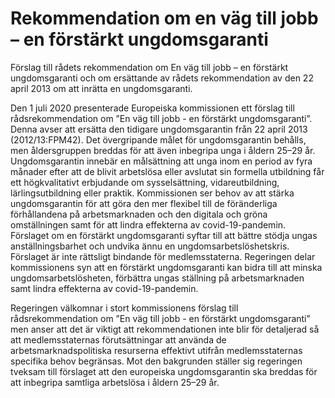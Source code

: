 # Rekommendation om en väg till jobb – en förstärkt ungdomsgaranti

Förslag till rådets rekommendation om En väg till jobb – en förstärkt ungdomsgaranti och om ersättande av rådets rekommendation av den 22 april 2013 om att inrätta en ungdomsgaranti.

Den 1 juli 2020 presenterade Europeiska kommissionen ett förslag till
rådsrekommendation om ”En väg till jobb \- en förstärkt ungdomsgaranti”. Denna avser att ersätta den tidigare ungdomsgarantin från 22 april 2013 (2012/13:FPM42\). Det övergripande målet för ungdomsgarantin behålls, men åldersgruppen breddas för att även inbegripa unga i åldern 25–29 år. Ungdomsgarantin innebär en målsättning att unga inom en period av fyra månader efter att de blivit arbetslösa eller avslutat sin formella utbildning får ett högkvalitativt erbjudande om sysselsättning, vidareutbildning, lärlingsutbildning eller praktik. Kommissionen ser behov av att stärka ungdomsgarantin för att göra den mer flexibel till de föränderliga förhållandena på arbetsmarknaden och den digitala och gröna omställningen samt för att lindra effekterna av covid\-19\-pandemin. Förslaget om en förstärkt ungdomsgaranti syftar till att bättre stödja ungas anställningsbarhet och undvika ännu en ungdomsarbetslöshetskris. Förslaget är inte rättsligt bindande för medlemsstaterna. Regeringen delar kommissionens syn att en förstärkt ungdomsgaranti kan bidra till att minska ungdomsarbetslösheten, förbättra ungas ställning på arbetsmarknaden samt lindra effekterna av covid\-19\-pandemin.

Regeringen välkomnar i stort kommissionens förslag till
rådsrekommendation om ”En väg till jobb \- en förstärkt ungdomsgaranti” men anser att det är viktigt att rekommendationen inte blir för detaljerad så att medlemsstaternas förutsättningar att använda de arbetsmarknadspolitiska resurserna effektivt utifrån medlemsstaternas specifika behov begränsas. Mot den bakgrunden ställer sig regeringen tveksam till förslaget att den europeiska ungdomsgarantin ska breddas för att inbegripa samtliga arbetslösa i åldern 25–29 år.

